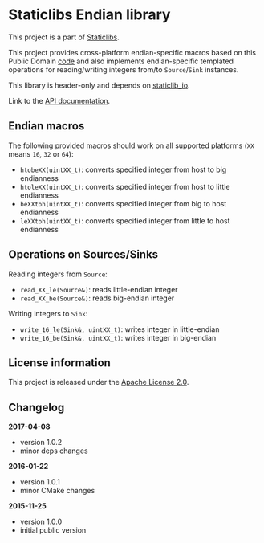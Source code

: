 Staticlibs Endian library
=========================

This project is a part of [Staticlibs](http://staticlibs.net/).

This project provides cross-platform endian-specific macros based on this Public Domain 
[code](https://gist.github.com/panzi/6856583) and also implements endian-specific templated
operations for reading/writing integers from/to `Source`/`Sink` instances.

This library is header-only and depends on [staticlib_io](https://github.com/staticlibs/staticlib_io.git).

Link to the [API documentation](http://staticlibs.github.io/staticlib_endian/docs/html/namespacestaticlib_1_1endian.html).

Endian macros
-------------

The following provided macros should work on all supported platforms (`XX` means `16`, `32` or `64`):

 - `htobeXX(uintXX_t)`: converts specified integer from host to big endianness
 - `htoleXX(uintXX_t)`: converts specified integer from host to little endianness
 - `beXXtoh(uintXX_t)`: converts specified integer from big to host endianness
 - `leXXtoh(uintXX_t)`: converts specified integer from little to host endianness

Operations on Sources/Sinks
---------------------------

Reading integers from `Source`:

 - `read_XX_le(Source&)`: reads little-endian integer
 - `read_XX_be(Source&)`: reads big-endian integer

Writing integers to `Sink`:

 - `write_16_le(Sink&, uintXX_t)`: writes integer in little-endian
 - `write_16_be(Sink&, uintXX_t)`: writes integer in big-endian

License information
-------------------

This project is released under the [Apache License 2.0](http://www.apache.org/licenses/LICENSE-2.0).

Changelog
---------

**2017-04-08**
 * version 1.0.2
 * minor deps changes

**2016-01-22**

 * version 1.0.1
 * minor CMake changes

**2015-11-25**

 * version 1.0.0
 * initial public version
